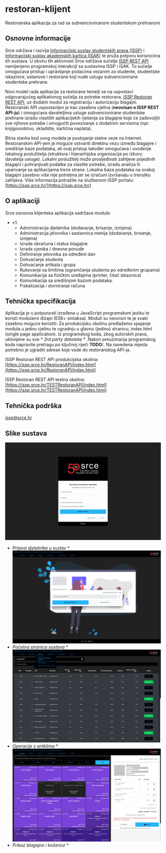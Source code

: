 # restoran-klijent
Restoranska aplikacija za rad sa subvencioniranom studentskom prehranom

## Osnovne informacije
Srce održava i razvija [Informacijski sustav studentskih prava (ISSP)](https://www.srce.unizg.hr/issp) i [Informacijski sustav akademskih kartica (ISAK)](https://www.srce.unizg.hr/isak) te pruža potporu korisnicima tih sustava. U okviru tih aktivnosti Srce održava sučelje [ISSP REST API](https://issp.srce.hr/isspapi/index.html) namijenjeno programskoj interakciji sa sustavima ISSP i ISAK. To sučelje omogućava pristup i upravljanje podacima vezanim za studente, studentske iskaznice, ustanove i restorane koji nude uslugu subvencionirane studentske prehrane.

Novi model rada aplikacije za restorane temelji se na uspostavi odgovarajućeg aplikativnog sučelja za potrebe restorana, [ISSP Restoran REST API](https://issp.srce.hr/RestoranAPI/index.html), uz dodatni modul za registraciju i autorizaciju blagajni. Restoranski API uspostavljen je kao zasebna cjelina (**neovisan o ISSP REST API-ju**) i omogućava davateljima usluge subvencionirane studentske prehrane izradu vlastitih aplikacijskih rješenja za blagajne koje će zadovoljiti sve njihove potrebe i omogućiti povezivanje s dodatnim servisima (npr. knjigovodstvo, skladište, kartična naplata).

Bitna stavka kod ovog modela je postojanje stalne veze na Internet. Restoranskim API-jem je moguće ostvariti direktnu vezu između blagajne i središnje baze podataka, ali ovaj pristup također omogućava i uvođenje lokalnog poslužitelja (struktura i hijerarhijska organizacija po izboru davatelja usluge). Lokalni poslužitelj može prosljeđivati zahtjeve pojedinih blagajni i pohranjivati podatke za vlastite potrebe, izradu analiza ili uparivanje sa aplikacijama treće strane. Lokalna baza podataka na svakoj blagajni zasebno više nije potrebna jer se izračuni izvršavaju u trenutku zahtjeva.
Više informacija potražite na službenom ISSP portalu: [https://issp.srce.hr/](https://issp.srce.hr/)

## O aplikaciji
Srce osnovna klijentska aplikacija sadržava module:
- v1
  - Administracija djelatnika (dodavanje, brisanje, izmjena)
  -	Administracija jelovnika i sastavnica menija (dodavanje, brisanje, izmjena)
  -	Izrada obračuna i status blagajne
  -	Izrada cjenika / dnevne ponude
  -	Definiranje jelovnika za određeni dan
  -	Dohvaćanje studenta
  -	Dohvaćanje artikala i grupa
  -	Rukovanje sa limitima (ograničenja studenta po određenim grupama)
  -	Komunikacija sa fizičkim uređajima (printer, čitač iskaznica)
  -	Komunikacija sa središnjom bazom podataka.
  -	Fiskalizacija i storniranje računa
  
## Tehnička specifikacija
Aplikacija je u potpunosti izrađena u JavaScript programskom jeziku te koristi modularni dizajn (ES6+ sintaksa). Moduli su neovisni te je svaki zasebno moguće koristiti. Za produkcijsku okolinu predlažemo spajanje modula u jednu cjelinu te ugradnju u glavnu (jedinu) stranicu, index.html (single page application). Iz programskog koda, zbog autorskih prava, uklonjene su sve * *3rd party datoteke* * .Nakon preuzimanja programskog koda napravite pretragu po ključnoj riječi **TODO:**. Na navedena mjesta potrebno je ugraditi adrese koje vode do restoranskog API-ja.

ISSP Restoran REST API produkcijska okolina: [https://issp.srce.hr/RestoranAPI/index.html](https://issp.srce.hr/RestoranAPI/index.html)

ISSP Restoran REST API testna okolina: [https://issp.srce.hr/TESTRestoranAPI/index.html](https://issp.srce.hr/TESTRestoranAPI/index.html)

## Tehnička podrška
issp@srce.hr

## Slike sustava

![slika 1 login](/slikeSustava/ss4.png)
* *Prijava djelatnika u sustav* *
![slika 2 pocetna stranica](/slikeSustava/ss1.png)
* *Početna stranica sustava* *
![slika 3 prikaz artikala](/slikeSustava/ss2.png)
* *Operacije s artiklima* *
![slika 4 blagajna](/slikeSustava/ss3.png)
* *Prikaz blagajne i košarice* *
